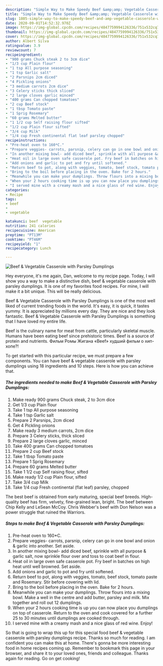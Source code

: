 ```yaml
---
description: "Simple Way to Make Speedy Beef &amp;amp; Vegetable Casserole with Parsley Dumplings"
title: "Simple Way to Make Speedy Beef &amp;amp; Vegetable Casserole with Parsley Dumplings"
slug: 1805-simple-way-to-make-speedy-beef-and-amp-vegetable-casserole-with-parsley-dumplings
date: 2020-09-01T14:52:32.970Z
image: https://img-global.cpcdn.com/recipes/4847759994126336/751x532cq70/beef-vegetable-casserole-with-parsley-dumplings-recipe-main-photo.jpg
thumbnail: https://img-global.cpcdn.com/recipes/4847759994126336/751x532cq70/beef-vegetable-casserole-with-parsley-dumplings-recipe-main-photo.jpg
cover: https://img-global.cpcdn.com/recipes/4847759994126336/751x532cq70/beef-vegetable-casserole-with-parsley-dumplings-recipe-main-photo.jpg
author: Albert Silva
ratingvalue: 3.9
reviewcount: 7
recipeingredient:
- "900 grams Chuck steak 2 to 3cm dice"
- "1/3 cup Plain flour"
- "1 tsp All purpose seasoning"
- "1 tsp Garlic salt"
- "2 Parsnips 2cm diced"
- "4 Pickling onions"
- "3 medium carrots 2cm dice"
- "3 Celery sticks thick sliced"
- "2 large cloves garlic minced"
- "400 grams Can chopped tomatoes"
- "2 cup Beef stock"
- "1 tbsp Tomato paste"
- "1 Sprig Rosemary"
- "60 grams Melted butter"
- "1 1/2 cup Self raising flour sifted"
- "1/2 cup Plain flour sifted"
- "3/4 cup Milk"
- "1/4 cup Fresh continental flat leaf parsley chopped"
recipeinstructions:
- "Pre-heat oven to 160*C."
- "Prepare veggies- carrots, parsnip, celery can go in one bowl and onion &amp; garlic into another. Set aside."
- "In another mixing bowl- add diced beef, sprinkle with all purpose &amp; garlic salt, now sprinkle flour over and toss to coat beef in flour."
- "Heat oil in large oven safe casserole pot. Fry beef in batches on high heat until well browned. Set aside."
- "Add onions and garlic to pot and fry until softened."
- "Return beef to pot, along with veggies, tomato, beef stock, tomato paste and Rosemary. Stir before covering with lid."
- "Bring to the boil before placing in the oven. Bake for 2 hours."
- "Meanwhile you can make your dumplings. Throw flours into a mixing bowl. Make a well in the centre and add butter, parsley and milk. Mix together and roll out 12 dumplings."
- "When your 2 hours cooking time is up you can now place you dumplings on top of casserole. Return to the oven and cook covered for a further 25 to 30 minutes until dumplings are cooked through."
- "I served mine with a creamy mash and a nice glass of red wine. Enjoy!"
categories:
- Recipe
tags:
- beef
- 
- vegetable

katakunci: beef  vegetable 
nutrition: 241 calories
recipecuisine: American
preptime: "PT13M"
cooktime: "PT46M"
recipeyield: "1"
recipecategory: Lunch

---
```



![Beef &amp; Vegetable Casserole with Parsley Dumplings](https://img-global.cpcdn.com/recipes/4847759994126336/751x532cq70/beef-vegetable-casserole-with-parsley-dumplings-recipe-main-photo.jpg)

Hey everyone, it's me again, Dan, welcome to my recipe page. Today, I will show you a way to make a distinctive dish, beef &amp; vegetable casserole with parsley dumplings. It is one of my favorites food recipes. For mine, I will make it a bit unique. This will be really delicious.

Beef &amp; Vegetable Casserole with Parsley Dumplings is one of the most well liked of current trending foods in the world. It's easy, it is quick, it tastes yummy. It is appreciated by millions every day. They are nice and they look fantastic. Beef &amp; Vegetable Casserole with Parsley Dumplings is something that I have loved my entire life.

Beef is the culinary name for meat from cattle, particularly skeletal muscle. Humans have been eating beef since prehistoric times. Beef is a source of protein and nutrients. Фильм Ромы Жигана «Beef» худший фильм о хип-хопе?!


To get started with this particular recipe, we must prepare a few components. You can have beef &amp; vegetable casserole with parsley dumplings using 18 ingredients and 10 steps. Here is how you can achieve that.

<!--inarticleads1-->

##### The ingredients needed to make Beef &amp; Vegetable Casserole with Parsley Dumplings:

1. Make ready 900 grams Chuck steak, 2 to 3cm dice
1. Get 1/3 cup Plain flour
1. Take 1 tsp All purpose seasoning
1. Take 1 tsp Garlic salt
1. Prepare 2 Parsnips, 2cm diced
1. Get 4 Pickling onions
1. Make ready 3 medium carrots, 2cm dice
1. Prepare 3 Celery sticks, thick sliced
1. Prepare 2 large cloves garlic, minced
1. Take 400 grams Can chopped tomatoes
1. Prepare 2 cup Beef stock
1. Take 1 tbsp Tomato paste
1. Prepare 1 Sprig Rosemary
1. Prepare 60 grams Melted butter
1. Take 1 1/2 cup Self raising flour, sifted
1. Make ready 1/2 cup Plain flour, sifted
1. Take 3/4 cup Milk
1. Take 1/4 cup Fresh continental (flat leaf) parsley, chopped


The best beef is obtained from early maturing, special beef breeds. High-quality beef has firm, velvety, fine-grained lean, bright. The beef between Chip Kelly and LeSean McCoy. Chris Webber&#39;s beef with Don Nelson was a power struggle that ruined the Warriors. 

<!--inarticleads2-->

##### Steps to make Beef &amp; Vegetable Casserole with Parsley Dumplings:

1. Pre-heat oven to 160*C.
1. Prepare veggies- carrots, parsnip, celery can go in one bowl and onion &amp; garlic into another. Set aside.
1. In another mixing bowl- add diced beef, sprinkle with all purpose &amp; garlic salt, now sprinkle flour over and toss to coat beef in flour.
1. Heat oil in large oven safe casserole pot. Fry beef in batches on high heat until well browned. Set aside.
1. Add onions and garlic to pot and fry until softened.
1. Return beef to pot, along with veggies, tomato, beef stock, tomato paste and Rosemary. Stir before covering with lid.
1. Bring to the boil before placing in the oven. Bake for 2 hours.
1. Meanwhile you can make your dumplings. Throw flours into a mixing bowl. Make a well in the centre and add butter, parsley and milk. Mix together and roll out 12 dumplings.
1. When your 2 hours cooking time is up you can now place you dumplings on top of casserole. Return to the oven and cook covered for a further 25 to 30 minutes until dumplings are cooked through.
1. I served mine with a creamy mash and a nice glass of red wine. Enjoy!




So that is going to wrap this up for this special food beef &amp; vegetable casserole with parsley dumplings recipe. Thanks so much for reading. I am confident you can make this at home. There's gonna be more interesting food in home recipes coming up. Remember to bookmark this page in your browser, and share it to your loved ones, friends and colleague. Thanks again for reading. Go on get cooking!
